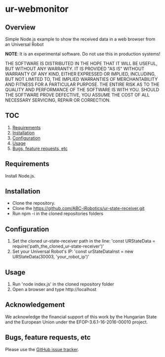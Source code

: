 # ur-webmonitor

## Overview
Simple Node.js example to show the received data in a web browser from an Universal Robot 

**NOTE**: It is an experimental software. Do not use this in production systems!

THE SOFTWARE IS DISTRIBUTED IN THE HOPE THAT IT WILL BE USEFUL, BUT WITHOUT ANY WARRANTY. IT IS PROVIDED "AS IS" WITHOUT WARRANTY OF ANY KIND, EITHER EXPRESSED OR IMPLIED, INCLUDING, BUT NOT LIMITED TO, THE IMPLIED WARRANTIES OF MERCHANTABILITY AND FITNESS FOR A PARTICULAR PURPOSE. THE ENTIRE RISK AS TO THE QUALITY AND PERFORMANCE OF THE SOFTWARE IS WITH YOU. SHOULD THE SOFTWARE PROVE DEFECTIVE, YOU ASSUME THE COST OF ALL NECESSARY SERVICING, REPAIR OR CORRECTION.

## TOC
1. [Requirements](#requirements)
2. [Installation](#installation)
3. [Configuration](#configuration)
4. [Usage](#example-usage)
5. [Bugs, feature requests, etc](#bugs-feature-requests-etc)

## Requirements
Install Node.js.

## Installation
- Clone the repository.
- Clone the https://github.com/ABC-iRobotics/ur-state-receiver.git
- Run npm -i in the cloned reposítories folders

## Configuration
1. Set the cloned ur-state-receiver path in the line: 'const URStateData = require('path_the_cloned_ur-state-receiver')'
2. Set your Universal Robot's IP: 'const urStateDataInst = new URStateData(30003, 'your_robot_ip')'

## Usage
1. Run 'node index.js' in the cloned repository folder
2. Open a browser and type http://localhost

## Acknowledgement
We acknowledge the financial support of this work by the Hungarian State and the European Union under the  EFOP-3.6.1-16-2016-00010 project.

## Bugs, feature requests, etc
Please use the [GitHub issue tracker][].

[GitHub issue tracker]: https://github.com/ABC-iRobotics/fanuc-webcontrol/issues